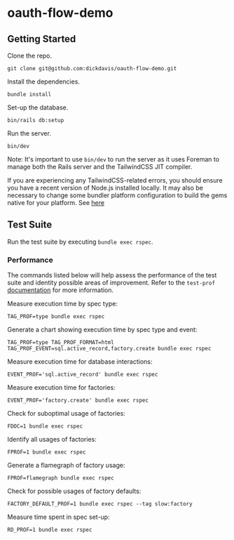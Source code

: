 # oauth-flow-demo

## Getting Started

Clone the repo.

```
git clone git@github.com:dickdavis/oauth-flow-demo.git
```

Install the dependencies.

```
bundle install
```

Set-up the database.

```
bin/rails db:setup
```

Run the server.

```
bin/dev
```


Note: It's important to use `bin/dev` to run the server as it uses Foreman to manage both the Rails server and the TailwindCSS JIT compiler.

If you are experiencing any TailwindCSS-related errors, you should ensure you have a recent version of Node.js installed locally. It may also be necessary to change some bundler platform configuration to build the gems native for your platform. See [here](https://github.com/rails/tailwindcss-rails#check-bundle_force_ruby_platform)

## Test Suite

Run the test suite by executing `bundle exec rspec`.

### Performance

The commands listed below will help assess the performance of the test suite and identity possible areas of improvement. Refer to the `test-prof` [documentation](https://test-prof.evilmartians.io) for more information.

Measure execution time by spec type:

```
TAG_PROF=type bundle exec rspec
```

Generate a chart showing execution time by spec type and event:

```
TAG_PROF=type TAG_PROF_FORMAT=html TAG_PROF_EVENT=sql.active_record,factory.create bundle exec rspec
```

Measure execution time for database interactions:

```
EVENT_PROF='sql.active_record' bundle exec rspec
```

Measure execution time for factories:

```
EVENT_PROF='factory.create' bundle exec rspec
```

Check for suboptimal usage of factories:

```
FDOC=1 bundle exec rspec
```

Identify all usages of factories:

```
FPROF=1 bundle exec rspec
```

Generate a flamegraph of factory usage:

```
FPROF=flamegraph bundle exec rspec
```

Check for possible usages of factory defaults:

```
FACTORY_DEFAULT_PROF=1 bundle exec rspec --tag slow:factory
```

Measure time spent in spec set-up:

```
RD_PROF=1 bundle exec rspec
```
